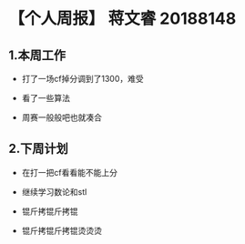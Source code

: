  
# 【个人周报】 蒋文睿 20188148

## 1.本周工作 

- 打了一场cf掉分调到了1300，难受

- 看了一些算法

- 周赛一般般吧也就凑合

## 2.下周计划 

- 在打一把cf看看能不能上分

- 继续学习数论和stl

- 锟斤拷锟斤拷锟

- 锟斤拷锟斤拷锟烫烫烫
